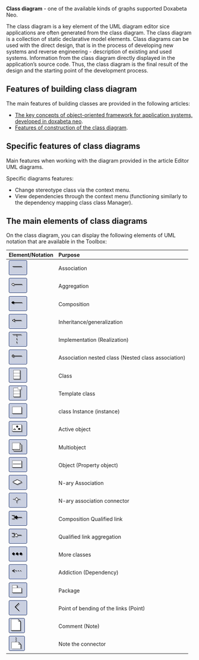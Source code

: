 **Class diagram** - one of the available kinds of graphs supported Doxabeta Neo.

The class diagram is a key element of the UML diagram editor sice applications are often generated from the class diagram. The class diagram is a collection of static declarative model elements. Class diagrams can be used with the direct design, that is in the process of developing new systems and reverse engineering - description of existing and used systems. Information from the class diagram directly displayed in the application’s source code. Thus, the class diagram is the final result of the design and the starting point of the development process.

## Features of building class diagram
The main features of building classes are  provided in the following articles:

* [The key concepts of object-oriented framework for application systems, developed in doxabeta neo](keyConcepts.md).
* [Features of construction of the class diagram](features-of-class-diagram.md).


## Specific features of class diagrams
Main features when working with the diagram provided in the article Editor UML diagrams.

Specific diagrams features:

* Change stereotype class via the context menu.
* View dependencies through the context menu (functioning similarly to the dependency mapping class class Manager).


## The main elements of class diagrams

On the class diagram, you can display the following elements of UML notation that are available in the Toolbox:

Element/Notation | Purpose
:------------------------------|:---------------------------------------
![Example](/Diagrams/assoc.jpg) | Association
![Example](/Diagrams/aggregation.jpg) | Aggregation 
![Example](/Diagrams/composition.jpg) | Composition
![Example](/Diagrams/inheritance.jpg) | Inheritance/generalization
![Example](/Diagrams/implement.jpg) | Implementation (Realization)
![Example](/Diagrams/nested.jpg) | Association nested class (Nested class association)
![Example](/Diagrams/class.jpg) | Class
![Example](/Diagrams/templateclass.jpg) | Template class
![Example](/Diagrams/instance.jpg) | class Instance (instance)
![Example](/Diagrams/activeobject.jpg) | Active object
![Example](/Diagrams/multiobject.jpg) | Multiobject
![Example](/Diagrams/object.jpg) | Object (Property object)
![Example](/Diagrams/naryassoc.jpg) | N-ary Association
![Example](/Diagrams/naryconn.jpg) | N-ary association connector
![Example](/Diagrams/qcomposition.jpg) | Composition Qualified link
![Example](/Diagrams/qaggregation.jpg) | Qualified link aggregation
![Example](/Diagrams/moreclasses.jpg) | More classes
![Example](/Diagrams/dependency.jpg) | Addiction (Dependency)
![Example](/Diagrams/package.jpg) | Package
![Example](/Diagrams/corner.jpg) | Point of bending of the links (Point)
![Example](/Diagrams/note.jpg) | Comment (Note)
![Example](/Diagrams/noteconn.jpg) | Note the connector
